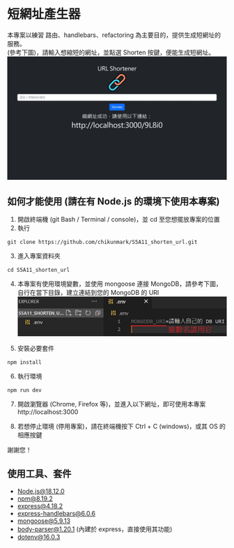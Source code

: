 # 短網址產生器
本專案以練習 路由、handlebars、refactoring 為主要目的，提供生成短網址的服務。  
(參考下圖)，請輸入想縮短的網址，並點選 Shorten 按鍵，便能生成短網址。
![demo](pics/example2.jpg)

## 如何才能使用 (請在有 Node.js 的環境下使用本專案)
1. 開啟終端機 (git Bash / Terminal / console)，並 cd 至您想擺放專案的位置
2. 執行
```
git clone https://github.com/chikunmark/S5A11_shorten_url.git
```
3. 進入專案資料夾
```
cd S5A11_shorten_url
```
4. 本專案有使用環境變數，並使用 mongoose 連接 MongoDB，請參考下圖，自行在當下目錄，建立連結到您的 MongoDB 的 URI
![.env demo](pics/example1-2.jpg)

5. 安裝必要套件
```
npm install
``` 
6. 執行環境
```
npm run dev
```  
7. 開啟瀏覽器 (Chrome, Firefox 等)，並進入以下網址，即可使用本專案  
http://localhost:3000
  
8. 若想停止環境 (停用專案)，請在終端機按下 Ctrl + C (windows)，或其 OS 的相應按鍵

謝謝您！

## 使用工具、套件
* Node.js@18.12.0
* npm@8.19.2
* express@4.18.2
* express-handlebars@6.0.6
* mongoose@5.9.13
* body-parser@1.20.1 (內建於 express，直接使用其功能)
* dotenv@16.0.3
